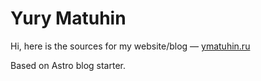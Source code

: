 # Yury Matuhin

Hi, here is the sources for my website/blog — [ymatuhin.ru](httpps://ymatuhin.ru)

Based on Astro blog starter.
